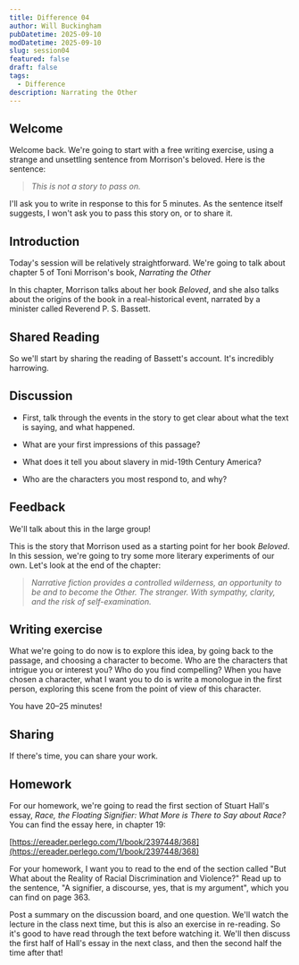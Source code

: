 ```yaml
---
title: Difference 04
author: Will Buckingham
pubDatetime: 2025-09-10
modDatetime: 2025-09-10
slug: session04
featured: false
draft: false
tags:
  - Difference
description: Narrating the Other
---
```

## Welcome

Welcome back. We're going to start with a free writing exercise, using a strange and unsettling sentence from Morrison's beloved. Here is the sentence:

> _This is not a story to pass on._

I'll ask you to write in response to this for 5 minutes. As the sentence itself suggests, I won't ask you to pass this story on, or to share it.

## Introduction

Today's session will be relatively straightforward. We're going to talk about chapter 5 of Toni Morrison's book, _Narrating the Other_

In this chapter, Morrison talks about her book _Beloved_, and she also talks about the origins of the book in a real-historical event, narrated by a minister called Reverend P. S. Bassett.

## Shared Reading

So we'll start by sharing the reading of Bassett's account. It's incredibly harrowing.

## Discussion

*   First, talk through the events in the story to get clear about what the text is saying, and what happened.
    
*   What are your first impressions of this passage?
    
*   What does it tell you about slavery in mid-19th Century America?
    
*   Who are the characters you most respond to, and why?
    

## Feedback

We'll talk about this in the large group!

This is the story that Morrison used as a starting point for her book _Beloved_. In this session, we're going to try some more literary experiments of our own. Let's look at the end of the chapter:

> _Narrative fiction provides a controlled wilderness, an opportunity to be and to become the Other. The stranger. With sympathy, clarity, and the risk of self-examination._

## Writing exercise

What we're going to do now is to explore this idea, by going back to the passage, and choosing a character to become. Who are the characters that intrigue you or interest you? Who do you find compelling? When you have chosen a character, what I want you to do is write a monologue in the first person, exploring this scene from the point of view of this character.

You have 20–25 minutes!

## Sharing

If there's time, you can share your work.

## Homework

For our homework, we're going to read the first section of Stuart Hall's essay, _Race, the Floating Signifier: What More is There to Say about Race?_ You can find the essay here, in chapter 19:

[https://ereader.perlego.com/1/book/2397448/368](https://ereader.perlego.com/1/book/2397448/368)

For your homework, I want you to read to the end of the section called "But What about the Reality of Racial Discrimination and Violence?" Read up to the sentence, "A signifier, a discourse, yes, that is my argument", which you can find on page 363.

Post a summary on the discussion board, and one question. We'll watch the lecture in the class next time, but this is also an exercise in re-reading. So it's good to have read through the text before watching it. We'll then discuss the first half of Hall's essay in the next class, and then the second half the time after that!